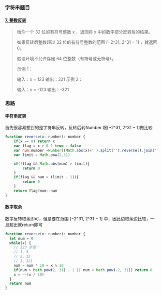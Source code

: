 ### 字符串题目

#### [7. 整数反转](https://leetcode-cn.com/problems/reverse-integer/)

> 给你一个 32 位的有符号整数 x ，返回将 x 中的数字部分反转后的结果。
>
> 如果反转后整数超过 32 位的有符号整数的范围 [−2^31,  2^31 − 1] ，就返回 0。
>
> 假设环境不允许存储 64 位整数（有符号或无符号）。
>
>
> 示例 1：
>
> 输入：x = 123
> 输出：321
> 示例 2：
>
> 输入：x = -123
> 输出：-321

### 思路

#### 字符串反转

首先很容易想到的是字符串反转，反转后转Number 跟[−2^31,  2^31 − 1]做比较

```js
function reverse(x: number): number {
	if(x == 0) return x
	var flag = x > 0 ? true : false
	var num:number =Number((Math.abs(x)+'').split('').reverse().join(''))
    var limit = Math.pow(2,31)

    if(!flag && Math.abs(num) > limit){
		return 0
    }
    if(flag && num > (limit - 1)){
        return 0
    }
	return flag?num:-num
}	
```

#### 数字取余

数字反转取余即可，但是要在范围 [−2^31,  2^31 − 1] 中，因此边取余边比较，一旦超出就return即可

```js
function reverse(x: number): number {
  let num = 0
  while(x) {
    // 123 步骤：
    // 1、3
    // 2、32
    // 3、321
    num = num * 10 + x % 10
    if(num > Math.pow(2, 31) - 1 || num < Math.pow(-2, 31)) return 0
    x = ~~(x / 10)
  }
  return num
}
```





